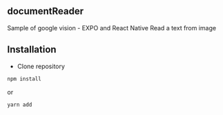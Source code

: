 ## documentReader

Sample of google vision - EXPO and React Native
Read a text from image



## Installation

- Clone repository

```bash
npm install 
```

or

```bash
yarn add
```
